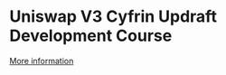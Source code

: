 # Uniswap V3 Cyfrin Updraft Development Course

[More information](https://github.com/GushALKDev/advanced-defi-2024/blob/main/uniswap-v3.md)
